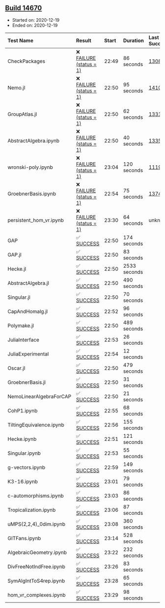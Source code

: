 ## [Build 14670](https://oscarci.mathematik.uni-kl.de/job/oscar/14670/)

* Started on: 2020-12-19
* Ended on: 2020-12-19

| Test Name    | Result | Start | Duration | Last Success | First Failure |
|:-------------|:-------|:------|:---------|:-------------|:--------------|
| CheckPackages | ❌ [FAILURE (status = 1)](https://oscarci.mathematik.uni-kl.de/job/oscar/14670/artifact/logs/build-14670/CheckPackages.log) | 22:49 | 86 seconds | [13085](https://oscarci.mathematik.uni-kl.de/job/oscar/13085/) | [13086](https://oscarci.mathematik.uni-kl.de/job/oscar/13086/) |
| Nemo.jl | ❌ [FAILURE (status = 1)](https://oscarci.mathematik.uni-kl.de/job/oscar/14670/artifact/logs/build-14670/Nemo.jl.log) | 22:50 | 95 seconds | [14101](https://oscarci.mathematik.uni-kl.de/job/oscar/14101/) | [14102](https://oscarci.mathematik.uni-kl.de/job/oscar/14102/) |
| GroupAtlas.jl | ❌ [FAILURE (status = 1)](https://oscarci.mathematik.uni-kl.de/job/oscar/14670/artifact/logs/build-14670/GroupAtlas.jl.log) | 22:50 | 62 seconds | [13311](https://oscarci.mathematik.uni-kl.de/job/oscar/13311/) | [13312](https://oscarci.mathematik.uni-kl.de/job/oscar/13312/) |
| AbstractAlgebra.ipynb | ❌ [FAILURE (status = 1)](https://oscarci.mathematik.uni-kl.de/job/oscar/14670/artifact/logs/build-14670/AbstractAlgebra.ipynb.log) | 22:50 | 40 seconds | [13355](https://oscarci.mathematik.uni-kl.de/job/oscar/13355/) | [13356](https://oscarci.mathematik.uni-kl.de/job/oscar/13356/) |
| wronski-poly.ipynb | ❌ [FAILURE (status = 1)](https://oscarci.mathematik.uni-kl.de/job/oscar/14670/artifact/logs/build-14670/wronski-poly.ipynb.log) | 23:04 | 120 seconds | [11192](https://oscarci.mathematik.uni-kl.de/job/oscar/11192/) | [11193](https://oscarci.mathematik.uni-kl.de/job/oscar/11193/) |
| GroebnerBasis.ipynb | ❌ [FAILURE (status = 1)](https://oscarci.mathematik.uni-kl.de/job/oscar/14670/artifact/logs/build-14670/GroebnerBasis.ipynb.log) | 22:54 | 75 seconds | [13748](https://oscarci.mathematik.uni-kl.de/job/oscar/13748/) | [13749](https://oscarci.mathematik.uni-kl.de/job/oscar/13749/) |
| persistent_hom_vr.ipynb | ❌ [FAILURE (status = 1)](https://oscarci.mathematik.uni-kl.de/job/oscar/14670/artifact/logs/build-14670/persistent_hom_vr.ipynb.log) | 23:30 | 64 seconds | unknown | unknown |
| GAP | ✅ [SUCCESS](https://oscarci.mathematik.uni-kl.de/job/oscar/14670/artifact/logs/build-14670/GAP.log) | 22:50 | 174 seconds |  |  |
| GAP.jl | ✅ [SUCCESS](https://oscarci.mathematik.uni-kl.de/job/oscar/14670/artifact/logs/build-14670/GAP.jl.log) | 22:50 | 83 seconds |  |  |
| Hecke.jl | ✅ [SUCCESS](https://oscarci.mathematik.uni-kl.de/job/oscar/14670/artifact/logs/build-14670/Hecke.jl.log) | 22:50 | 2533 seconds |  |  |
| AbstractAlgebra.jl | ✅ [SUCCESS](https://oscarci.mathematik.uni-kl.de/job/oscar/14670/artifact/logs/build-14670/AbstractAlgebra.jl.log) | 22:50 | 490 seconds |  |  |
| Singular.jl | ✅ [SUCCESS](https://oscarci.mathematik.uni-kl.de/job/oscar/14670/artifact/logs/build-14670/Singular.jl.log) | 22:50 | 70 seconds |  |  |
| CapAndHomalg.jl | ✅ [SUCCESS](https://oscarci.mathematik.uni-kl.de/job/oscar/14670/artifact/logs/build-14670/CapAndHomalg.jl.log) | 22:52 | 96 seconds |  |  |
| Polymake.jl | ✅ [SUCCESS](https://oscarci.mathematik.uni-kl.de/job/oscar/14670/artifact/logs/build-14670/Polymake.jl.log) | 22:50 | 489 seconds |  |  |
| JuliaInterface | ✅ [SUCCESS](https://oscarci.mathematik.uni-kl.de/job/oscar/14670/artifact/logs/build-14670/JuliaInterface.log) | 22:53 | 26 seconds |  |  |
| JuliaExperimental | ✅ [SUCCESS](https://oscarci.mathematik.uni-kl.de/job/oscar/14670/artifact/logs/build-14670/JuliaExperimental.log) | 22:54 | 12 seconds |  |  |
| Oscar.jl | ✅ [SUCCESS](https://oscarci.mathematik.uni-kl.de/job/oscar/14670/artifact/logs/build-14670/Oscar.jl.log) | 22:50 | 479 seconds |  |  |
| GroebnerBasis.jl | ✅ [SUCCESS](https://oscarci.mathematik.uni-kl.de/job/oscar/14670/artifact/logs/build-14670/GroebnerBasis.jl.log) | 22:50 | 31 seconds |  |  |
| NemoLinearAlgebraForCAP | ✅ [SUCCESS](https://oscarci.mathematik.uni-kl.de/job/oscar/14670/artifact/logs/build-14670/NemoLinearAlgebraForCAP.log) | 22:50 | 21 seconds |  |  |
| CohP1.ipynb | ✅ [SUCCESS](https://oscarci.mathematik.uni-kl.de/job/oscar/14670/artifact/logs/build-14670/CohP1.ipynb.log) | 22:55 | 68 seconds |  |  |
| TiltingEquivalence.ipynb | ✅ [SUCCESS](https://oscarci.mathematik.uni-kl.de/job/oscar/14670/artifact/logs/build-14670/TiltingEquivalence.ipynb.log) | 22:56 | 155 seconds |  |  |
| Hecke.ipynb | ✅ [SUCCESS](https://oscarci.mathematik.uni-kl.de/job/oscar/14670/artifact/logs/build-14670/Hecke.ipynb.log) | 22:51 | 121 seconds |  |  |
| Singular.ipynb | ✅ [SUCCESS](https://oscarci.mathematik.uni-kl.de/job/oscar/14670/artifact/logs/build-14670/Singular.ipynb.log) | 22:53 | 55 seconds |  |  |
| g-vectors.ipynb | ✅ [SUCCESS](https://oscarci.mathematik.uni-kl.de/job/oscar/14670/artifact/logs/build-14670/g-vectors.ipynb.log) | 22:59 | 149 seconds |  |  |
| K3-16.ipynb | ✅ [SUCCESS](https://oscarci.mathematik.uni-kl.de/job/oscar/14670/artifact/logs/build-14670/K3-16.ipynb.log) | 23:01 | 79 seconds |  |  |
| c-automorphisms.ipynb | ✅ [SUCCESS](https://oscarci.mathematik.uni-kl.de/job/oscar/14670/artifact/logs/build-14670/c-automorphisms.ipynb.log) | 23:03 | 86 seconds |  |  |
| Tropicalization.ipynb | ✅ [SUCCESS](https://oscarci.mathematik.uni-kl.de/job/oscar/14670/artifact/logs/build-14670/Tropicalization.ipynb.log) | 23:06 | 87 seconds |  |  |
| uMPS(2,2,4)_0dim.ipynb | ✅ [SUCCESS](https://oscarci.mathematik.uni-kl.de/job/oscar/14670/artifact/logs/build-14670/uMPS-2-2-4-_0dim.ipynb.log) | 23:08 | 360 seconds |  |  |
| GITFans.ipynb | ✅ [SUCCESS](https://oscarci.mathematik.uni-kl.de/job/oscar/14670/artifact/logs/build-14670/GITFans.ipynb.log) | 23:14 | 528 seconds |  |  |
| AlgebraicGeometry.ipynb | ✅ [SUCCESS](https://oscarci.mathematik.uni-kl.de/job/oscar/14670/artifact/logs/build-14670/AlgebraicGeometry.ipynb.log) | 23:22 | 232 seconds |  |  |
| DivFreeNotIndFree.ipynb | ✅ [SUCCESS](https://oscarci.mathematik.uni-kl.de/job/oscar/14670/artifact/logs/build-14670/DivFreeNotIndFree.ipynb.log) | 23:26 | 83 seconds |  |  |
| SymAlgIntToS4rep.ipynb | ✅ [SUCCESS](https://oscarci.mathematik.uni-kl.de/job/oscar/14670/artifact/logs/build-14670/SymAlgIntToS4rep.ipynb.log) | 23:28 | 65 seconds |  |  |
| hom_vr_complexes.ipynb | ✅ [SUCCESS](https://oscarci.mathematik.uni-kl.de/job/oscar/14670/artifact/logs/build-14670/hom_vr_complexes.ipynb.log) | 23:29 | 98 seconds |  |  |
